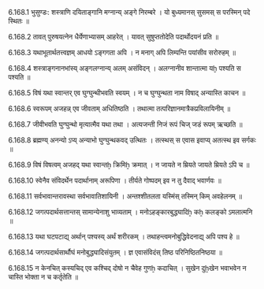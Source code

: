 6.168.1
भुसुण्डः:
शस्त्राणि दयिताङ्गानि मग्नान्य् अङ्गे निरम्बरे ।
यो बुध्यमानस् सुसमस् स परस्मिन् पदे स्थितः ॥


6.168.2
तावत् पुरुषयत्नेन धैर्येणाभ्यासम् आहरेत् ।
यावत् सुषुप्ततोदेति पदार्थोदयनं प्रति ॥


6.168.3
यथाभूतार्थतत्त्वज्ञम् आधयो ऽङ्गगता अपि ।
न मनाग् अपि लिम्पन्ति पयांसीव सरोरुहम् ॥


6.168.4
शस्त्राङ्गनानभांस्य् अङ्गलग्नान्य् अलम् असंविदन् ।
अलग्नानीव शान्तात्मा यḫ पश्यति स पश्यति ॥


6.168.5
विषं यथा स्वान्तर् एव घुग्घुन्थीभवति स्वयम् ।
न च घुग्घुन्थता नाम विषाद् अन्यास्ति काचन ॥


6.168.6
स्वरूपम् अजहन्न् एव जीवताम् अधितिष्ठति ।
तथात्मा तत्परिज्ञानमात्रैकप्रविलायिनीम् ॥


6.168.7
जीवीभवति घुग्घुन्थो मृत्यात्मैव यथा तथा ।
अत्यजन्ती निजं रूपं चिज् जडं रूपम् ऋच्छति ॥


6.168.8
ब्रह्मण्य् अनन्यो ऽप्य् अन्याभो घुग्घुन्थकवद् उत्थितः ।
तत्स्थस् स एवास इवाप्य् अतत्स्थ इव सर्गकः ॥


6.168.9
विषं विषत्वम् अजहद् यथा स्वान्तẖ क्रिमिẖ क्रमात् ।
न जायते न म्रियते जायते म्रियते ऽपि च ॥


6.168.10
स्वेनैव संविदर्थेन पदार्थानाम् अरूपिणा ।
तीर्यते गोष्पदम् इव न तु दैवाद् भवार्णवः ॥


6.168.11
सर्वभावान्तरावस्था सर्वभावातिशायिनी ।
अन्तश्शीतलता यस्मिंस् तस्मिन् किम् अवहेलनम् ॥


6.168.12
जगत्पदार्थसत्तान्तस् सामान्येनाशु भाव्यताम् ।
मनोऽहङ्कारबुद्ध्यादिẖ कẖ कलङ्को ऽमलात्मनि ॥


6.168.13
यथा घटपटाद्य् अर्थान् पश्यस्य् अर्थं शरीरकम् ।
तथाहन्त्वमनोबुद्धिवेदनाद्य् अपि पश्य हे ॥


6.168.14
जगत्पदार्थसार्थौघं मनोबुद्ध्यादिसंयुतम् ।
ज्ञ एवासंविदंस् तिष्ठ परिनिष्ठितनिष्ठया ॥


6.168.15
न केनचित् कस्यचिद् एव कश्चिद् दोषो न चैवेह गुणẖ कदाचित् ।
सुखेन दुẖखेन भवाभवेन न चास्ति भोक्ता न च कर्तृतेति ॥

